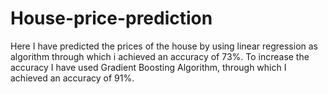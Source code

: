 # House-price-prediction
Here I have predicted the prices of the house by using linear regression as algorithm through which i achieved an accuracy of 73%.
To increase the accuracy I have used Gradient Boosting Algorithm, through which I achieved an accuracy of 91%.
